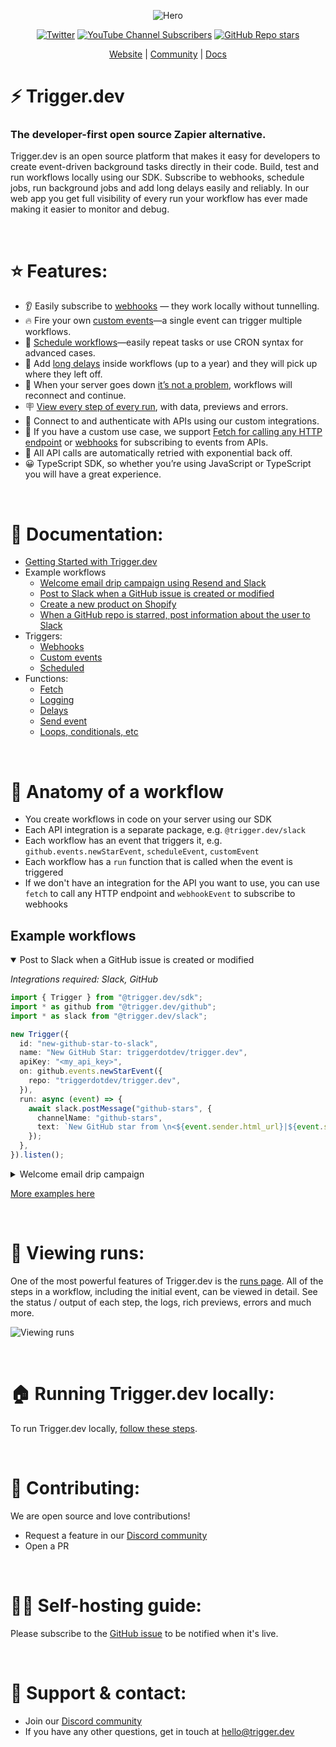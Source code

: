 <div align="center">

![Hero](https://raw.githubusercontent.com/triggerdotdev/trigger.dev/eebe37109e33beae6390ee19029fce8a5934c84b/apps/webapp/public/images/logo-banner.png)

[![Twitter](https://img.shields.io/twitter/url/https/twitter.com/triggerdotdev.svg?style=social&label=Follow%20%40trigger.dev)](https://twitter.com/triggerdotdev) [![YouTube Channel Subscribers](https://img.shields.io/youtube/channel/subscribers/UCu-PdxpWtIrrd7vW0N5T6ZA?style=social)](https://www.youtube.com/@triggerdotdev)
[![GitHub Repo stars](https://img.shields.io/github/stars/triggerdotdev/trigger.dev?style=social)](https://github.com/triggerdotdev/trigger.dev)

[Website](https://trigger.dev) | [Community](https://discord.gg/JtBAxBr2m3) | [Docs](https://docs.trigger.dev)
</div>


# **⚡️ Trigger.dev**
### **The developer-first open source Zapier alternative.**


Trigger.dev is an open source platform that makes it easy for developers to create event-driven background tasks directly in their code. Build, test and run workflows locally using our SDK. Subscribe to webhooks, schedule jobs, run background jobs and add long delays easily and reliably. In our web app you get full visibility of every run your workflow has ever made making it easier to monitor and debug.

&nbsp;

# **⭐️ Features:**

- 👂 Easily subscribe to [webhooks](https://docs.trigger.dev/triggers/webhooks)
  — they work locally without tunnelling.
- 🔥 Fire your own [custom events](https://docs.trigger.dev/triggers/custom-events)—a single event can trigger multiple workflows.
- 📆 [Schedule workflows](https://docs.trigger.dev/triggers/scheduled)—easily repeat tasks or use CRON syntax for advanced cases.
- 🚦 Add [long delays](https://docs.trigger.dev/functions/delays) inside workflows (up to a year) and they will pick up where they left off.
- 🤝 When your server goes down [it’s not a problem](https://docs.trigger.dev/guides/resumability), workflows will reconnect and continue.
- 🪧 [View every step of every run](https://docs.trigger.dev/viewing-runs), with data, previews and errors.
- 👋 Connect to and authenticate with APIs using our custom integrations.
- 🚗 If you have a custom use case, we support [Fetch for calling any HTTP endpoint](https://docs.trigger.dev/functions/fetch) or [webhooks](https://docs.trigger.dev/triggers/webhooks) for subscribing to events from APIs.
- 📡 All API calls are automatically retried with exponential back off.
- 😀 TypeScript SDK, so whether you’re using JavaScript or TypeScript you will have a great experience.

&nbsp;

# **🌱 Documentation:**

- [Getting Started with Trigger.dev](https://docs.trigger.dev/getting-started)
- Example workflows
  - [Welcome email drip campaign using Resend and Slack](https://docs.trigger.dev/examples/resend)
  - [Post to Slack when a GitHub issue is created or modified](https://docs.trigger.dev/examples/slack)
  - [Create a new product on Shopify](https://docs.trigger.dev/examples/shopify)
  - [When a GitHub repo is starred, post information about the user to Slack](https://docs.trigger.dev/examples/github)
- Triggers:
  - [Webhooks](https://docs.trigger.dev/triggers/webhooks)
  - [Custom events](https://docs.trigger.dev/triggers/custom-events)
  - [Scheduled](https://docs.trigger.dev/triggers/scheduled)
- Functions:
  - [Fetch](https://docs.trigger.dev/functions/fetch)
  - [Logging](https://docs.trigger.dev/functions/logging)
  - [Delays](https://docs.trigger.dev/functions/delays)
  - [Send event](https://docs.trigger.dev/functions/send-event)
  - [Loops, conditionals, etc](https://docs.trigger.dev/functions/loops-conditionals-etc)

&nbsp;

# 🔬 **Anatomy of a workflow**

* You create workflows in code on your server using our SDK
* Each API integration is a separate package, e.g. `@trigger.dev/slack`
* Each workflow has an event that triggers it, e.g. `github.events.newStarEvent`, `scheduleEvent`, `customEvent`
* Each workflow has a `run` function that is called when the event is triggered
* If we don't have an integration for the API you want to use, you can use `fetch` to call any HTTP endpoint and `webhookEvent` to subscribe to webhooks

## **Example workflows**

<details open><summary> Post to Slack when a GitHub issue is created or modified
</summary>

_Integrations required: Slack, GitHub_

```ts
import { Trigger } from "@trigger.dev/sdk";
import * as github from "@trigger.dev/github";
import * as slack from "@trigger.dev/slack";

new Trigger({
  id: "new-github-star-to-slack",
  name: "New GitHub Star: triggerdotdev/trigger.dev",
  apiKey: "<my_api_key>",
  on: github.events.newStarEvent({
    repo: "triggerdotdev/trigger.dev",
  }),
  run: async (event) => {
    await slack.postMessage("github-stars", {
      channelName: "github-stars",
      text: `New GitHub star from \n<${event.sender.html_url}|${event.sender.login}>`,
    });
  },
}).listen();
```

</details>

<details><summary>Welcome email drip campaign
</summary>

_Integrations required: Slack, Resend_

```ts
import { customEvent, Trigger, sendEvent } from "@trigger.dev/sdk";
import * as resend from "@trigger.dev/resend";
import * as slack from "@trigger.dev/slack";
import React from "react";
import { z } from "zod";
import { getUser } from "../db";
import { InactiveEmail, TipsEmail, WelcomeEmail } from "./email-templates";

new Trigger({
  id: "welcome-email-campaign",
  name: "Welcome email drip campaign",
  apiKey: "<my_api_key>",
  on: customEvent({
    name: "user.created",
    schema: z.object({
      userId: z.string(),
    }),
  }),
  async run(event, context) {
    //get the user data from the database
    const user = await getUser(event.userId);

    await slack.postMessage("send-to-slack", {
      channelName: "new-users",
      text: `New user signed up: ${user.name} (${user.email})`,
    });

    //Send the first email
    const welcomeResponse = await resend.sendEmail("welcome-email", {
      from: "Trigger.dev <james@email.trigger.dev>",
      replyTo: "James <james@trigger.dev>",
      to: user.email,
      subject: "Welcome to Trigger.dev",
      react: <WelcomeEmail name={user.name} />,
    });
    await context.logger.debug(
      `Sent welcome email to ${welcomeResponse.to} with id ${welcomeResponse.id}`
    );

    //wait 1 day, check if the user has created a workflow and send the appropriate email
    await context.waitFor("wait-a-while", { days: 1 });
    const updatedUser = await getUser(event.userId);

    if (updatedUser.hasOnboarded) {
      await resend.sendEmail("onboarding-complete", {
        from: "Trigger.dev <james@email.trigger.dev>",
        replyTo: "James <james@trigger.dev>",
        to: updatedUser.email,
        subject: "Pro tips for workflows",
        react: <TipsEmail name={updatedUser.name} />,
      });
    } else {
      await resend.sendEmail("onboarding-incomplete", {
        from: "Trigger.dev <james@email.trigger.dev>",
        replyTo: "James <james@trigger.dev>",
        to: updatedUser.email,
        subject: "Help with your first workflow",
        react: <InactiveEmail name={updatedUser.name} />,
      });
    }
  },
}).listen();
```

</details>

[More examples here](https://docs.trigger.dev/examples/examples)

&nbsp;

# 👀 **Viewing runs:**

One of the most powerful features of Trigger.dev is the [runs page](https://docs.trigger.dev/viewing-runs). All of the steps in a workflow, including the initial event, can be viewed in detail. See the status / output of each step, the logs, rich previews, errors and much more.

![Viewing runs](https://imagedelivery.net/3TbraffuDZ4aEf8KWOmI_w/7343f3b2-2342-493b-5007-78f60ba5b700/public)


&nbsp;

# **🏠 Running Trigger.dev locally:**

To run Trigger.dev locally, [follow these steps](https://github.com/triggerdotdev/trigger.dev/blob/main/DEVELOPMENT.md).

&nbsp;

# **👏 Contributing:**

We are open source and love contributions!

- Request a feature in our [Discord community](https://discord.gg/JtBAxBr2m3)
- Open a PR

&nbsp;

# **🧘‍♂️ Self-hosting guide:**

Please subscribe to the [GitHub issue](https://github.com/triggerdotdev/trigger.dev/issues/48) to be notified when it's live.

&nbsp;


# **📧 Support & contact:**

- Join our [Discord community](https://discord.gg/JtBAxBr2m3)
- If you have any other questions, get in touch at [hello@trigger.dev](mailto:hello@trigger.dev)
